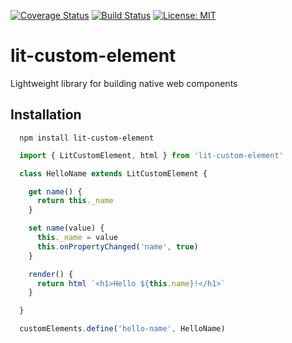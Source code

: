 [![Coverage Status](https://coveralls.io/repos/github/aelbore/lit-custom-element/badge.svg?branch=master&service=github)](https://coveralls.io/github/aelbore/lit-custom-element?branch=master)
[![Build Status](https://travis-ci.com/aelbore/lit-custom-element.svg?branch=master)](https://travis-ci.com/aelbore/lit-custom-element)
[![License: MIT](https://img.shields.io/badge/license-MIT-blue.svg)](https://opensource.org/licenses/MIT)

# lit-custom-element
Lightweight library for building native web components

Installation
------------

  ```
    npm install lit-custom-element
  ```

```javascript
  import { LitCustomElement, html } from 'lit-custom-element'

  class HelloName extends LitCustomElement {

    get name() {
      return this._name
    }

    set name(value) {
      this._name = value
      this.onPropertyChanged('name', true)
    }

    render() {
      return html `<h1>Hello ${this.name}!</h1>`
    }

  }

  customElements.define('hello-name', HelloName)
```